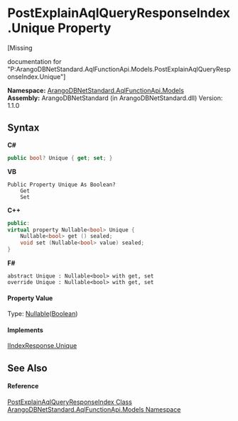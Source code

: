 # PostExplainAqlQueryResponseIndex.Unique Property 
 

\[Missing <summary> documentation for "P:ArangoDBNetStandard.AqlFunctionApi.Models.PostExplainAqlQueryResponseIndex.Unique"\]

**Namespace:**&nbsp;<a href="e03acbe1-782e-533e-7ffe-cd51613ed54f">ArangoDBNetStandard.AqlFunctionApi.Models</a><br />**Assembly:**&nbsp;ArangoDBNetStandard (in ArangoDBNetStandard.dll) Version: 1.1.0

## Syntax

**C#**<br />
``` C#
public bool? Unique { get; set; }
```

**VB**<br />
``` VB
Public Property Unique As Boolean?
	Get
	Set
```

**C++**<br />
``` C++
public:
virtual property Nullable<bool> Unique {
	Nullable<bool> get () sealed;
	void set (Nullable<bool> value) sealed;
}
```

**F#**<br />
``` F#
abstract Unique : Nullable<bool> with get, set
override Unique : Nullable<bool> with get, set
```


#### Property Value
Type: <a href="https://docs.microsoft.com/dotnet/api/system.nullable-1" target="_blank" rel="noopener noreferrer">Nullable</a>(<a href="https://docs.microsoft.com/dotnet/api/system.boolean" target="_blank" rel="noopener noreferrer">Boolean</a>)

#### Implements
<a href="8c47c7a2-de9f-9a97-8a24-1c1b8bfcf762">IIndexResponse.Unique</a><br />

## See Also


#### Reference
<a href="da0362a5-de95-6550-5569-177a7fbb9a53">PostExplainAqlQueryResponseIndex Class</a><br /><a href="e03acbe1-782e-533e-7ffe-cd51613ed54f">ArangoDBNetStandard.AqlFunctionApi.Models Namespace</a><br />